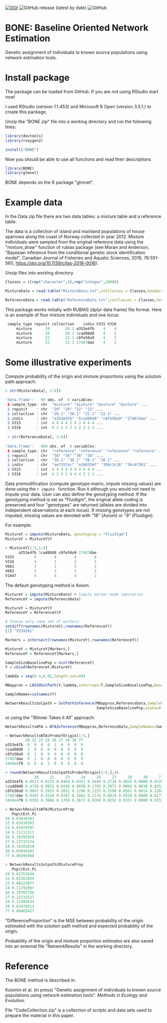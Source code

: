 [![DOI](https://zenodo.org/badge/DOI/10.5281/zenodo.3517785.svg)](https://doi.org/10.5281/zenodo.3517785)
![GitHub release (latest by date)](https://img.shields.io/github/v/release/markkukuismin/BONE)
![GitHub](https://img.shields.io/github/license/markkukuismin/BONE)

# BONE: Baseline Oriented Network Estimation

Genetic assignment of individuals to known source populations using network estimation tools.

# Install package

The package can be loaded from GitHub. If you are not using RStudio start now!

I used RStudio (version 1.1.453) and Microsoft R Open (version 3.5.1.) to create this package.

Unzip the "BONE.zip" file into a working directory and run the following lines:

```r
library(devtools)
library(roxygen2)

install("BONE")
```
Now you should be able to use all functions and read their descriptions

```r
library(BONE)
library(glmnet)
```

BONE depends on the R package "glmnet".

# Example data

In the Data.zip file there are two data tables: a mixture table and a reference table.

The data is a collection of island and mainland populations of house sparrows along the coast of Norway collected in year 2012. Mixture individuals were sampled from the original reference data using the "mixture_draw" function of rubias package (see Moran and Anderson, "Bayesian inference from the conditional genetic stock identification model", Canadian Journal of Fisheries and Aquatic Sciences, 2019, 76:551-560, https://doi.org/10.1139/cjfas-2018-0016).

Unzip files into working directory.

```r
Classes = c(rep("character",4),rep("integer",2000))

MixtureData = read.table("MixtureData.txt",colClasses = Classes,header=T)

ReferenceData = read.table("ReferenceData.txt",colClasses = Classes,header=T)
```

This package works initially with RUBIAS (dplyr data frame) file format. Here is an example of four mixture individuals and one locus:

```r
 sample_type repunit collection    indiv V315 V316
     mixture      20       20.1 a353e4fb    4    4
     mixture      20       20.1 5cad80d8    4    2
     mixture      22       22.1 c0fe50a9    4    2
     mixture      22       22.1 27467dae    4    2
```

# Some illustrative experiments

Compute probability of the origin and mixture proportions using the solution path approach:

```r
> str(MixtureData[, 1:6])

'data.frame':	99 obs. of  6 variables:
 $ sample_type: chr  "mixture" "mixture" "mixture" "mixture" ...
 $ repunit    : chr  "20" "20" "22" "22" ...
 $ collection : chr  "20.1" "20.1" "22.1" "22.1" ...
 $ indiv      : chr  "a353e4fb" "5cad80d8" "c0fe50a9" "27467dae" ...
 $ V315       : int  4 4 4 4 2 4 2 4 4 4 ...
 $ V316       : int  4 2 2 2 2 2 2 2 2 2 ...
 
 > str(ReferenceData[, 1:6])
 
'data.frame':	469 obs. of  6 variables:
 $ sample_type: chr  "reference" "reference" "reference" "reference" ...
 $ repunit    : chr  "38" "38" "38" "38" ...
 $ collection : chr  "38.1" "38.1" "38.1" "38.1" ...
 $ indiv      : chr  "ae7297ac" "a1b0350f" "300c3c26" "3bc4f361" ...
 $ V315       : int  4 4 4 4 4 4 4 4 4 4 ...
 $ V316       : int  4 2 4 2 4 4 4 2 2 2 ...
```

Data premodification (compute genotype matrix, impute missing values) are done using the ```r impute ``` function. Run it although you would not need to impute your data. User can also define the genotyping method. If the genotyping method is set as "Fluidigm", the original allele coding is preserved and four "genotypes" are returned (alleles are divided into independent observations at each locus). If missing genotypes are not imputed, missing values are denoted with "18" (Axiom) or "9" (Fluidigm).

For example:

```r
MixtureY = impute(MixtureData, genotyping = "Fluidigm")
MixtureY = MixtureY$Y

> MixtureY[1:5,1:4]
      a353e4fb 5cad80d8 c0fe50a9 27467dae
V315         4        4        4        4
V316         4        2        2        2
V681         1        1        3        1
V682         3        3        3        1
V1047        4        4        4        2
```
The default genotyping method is Axiom.

```r
MixtureY = impute(MixtureData) # Simple marker mode imputation
ReferenceY = impute(ReferenceData)

MixtureY = MixtureY$Y
ReferenceY = ReferenceY$Y

# Choose only same set of markers:
setdiff(rownames(MixtureY),rownames(ReferenceY))
[1] "V259281"

Markers = intersect(rownames(MixtureY),rownames(ReferenceY))

MixtureY = MixtureY[Markers,]
ReferenceY = ReferenceY[Markers,]

SampleSizeBaselinePop = ncol(ReferenceY)
Y = cbind(ReferenceY,MixtureY)

lambda = seq(0.4,0.02,length.out=40)

MBapprox = LASSOSolPath(Y,lambda,intercept=T,SampleSizeBaselinePop,Baseline=T)

SampleNames=colnames(Y)

NetworkResultsSolpath = SolPathInference(MBapprox,ReferenceData,SampleNames=SampleNames,
                                         SampleSizeBaselinePop,alpha=0.05)
```
or using the "Winner Takes it All" approach:

```r
NetworkResultsWTA = WTAInference(MBapprox,ReferenceData,SampleNames=SampleNames,SampleSizeBaselinePop)

> NetworkResultsWTA$ProbofOrigin[1:5,]
         20 22 23 24 26 27 28 38 77
a353e4fb  0  0  0  0  1  0  0  0  0
5cad80d8  1  0  0  0  0  0  0  0  0
c0fe50a9  0  1  0  0  0  0  0  0  0
27467dae  0  1  0  0  0  0  0  0  0
3449e4f9  0  0  0  1  0  0  0  0  0

> round(NetworkResultsSolpath$ProbofOrigin[1:5,],4)
             20     22     23     24     26     27     28     38     77 DifferenceProportion
a353e4fb 0.0511 0.0125 0.0404 0.0351 0.5490 0.2739 0.0036 0.0006 0.0339               0.0125
5cad80d8 0.4720 0.0931 0.0240 0.0038 0.1705 0.2072 0.0004 0.0038 0.0252               0.0267
c0fe50a9 0.0047 0.2933 0.1052 0.1296 0.1225 0.1590 0.0561 0.0014 0.1282               0.0103
27467dae 0.0165 0.3520 0.0787 0.1882 0.2126 0.0819 0.0528 0.0000 0.0173               0.0156
3449e4f9 0.0303 0.3088 0.1769 0.3672 0.0269 0.0252 0.0315 0.0000 0.0332               0.0277

> NetworkResultsWTA$MixtureProp
   Pop\tEst.Pi
20 0.03030303
22 0.03030303
23 0.07070707
24 0.11111111
26 0.29292929
27 0.23737374
28 0.10101010
38 0.03030303
77 0.09595960

> NetworkResultsSolpath$MixtureProp
   Pop\tEst.Pi
20 0.02353646
22 0.02261854
23 0.08223077
24 0.11292987
26 0.29707736
27 0.22732527
28 0.11484434
38 0.03478313
77 0.08465427

```
"DifferenceProportion" is the MSE between probability of the origin estimated with the solution path method and expected probability of the origin.

Probability of the origin and mixture proportion estimates are also saved into an external file "NetworkResults" in the working directory.

# Reference

The BONE method is described in:

Kuismin et al. (in press) "Genetic assignment of individuals to known source populations using network estimation tools". *Methods in Ecology and Evolution*.

File "CodeCollection.zip" is a collection of scripts and data sets used to prepare the material in this paper.
